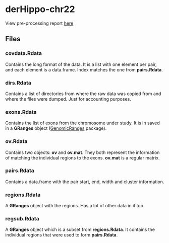 derHippo-chr22
=============

View pre-processing report [here](http://rawgithub.com/lcolladotor/756final_code/master/results/derHippo/chr22/prep.html)


## Files

### covdata.Rdata

Contains the long format of the data. It is a list with one element per pair, and each element is a data.frame. Index matches the one from __pairs.Rdata__.

### dirs.Rdata

Contains a list of directories from where the raw data was copied from and where the files were dumped. Just for accounting purposes.

### exons.Rdata

Contains the list of exons from the chromosome under study. It is in saved in a __GRanges__ object ([GenomicRanges](http://www.bioconductor.org/packages/release/bioc/html/GenomicRanges.html) package).

### ov.Rdata

Contains two objects: __ov__ and __ov.mat__. They both represent the information of matching the individual regions to the exons. __ov.mat__ is a regular matrix.

### pairs.Rdata

Contains a data.frame with the pair start, end, width and cluster information.

### regions.Rdata

A __GRanges__ object with the regions. Has a lot of other data in it too.

### regsub.Rdata

A __GRanges__ object which is a subset from __regions.Rdata__. It contains the individual regions that were used to form __pairs.Rdata__.

